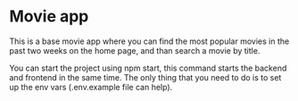 # Movie app

This is a base movie app where you can find the most popular movies in the past two weeks on the home page, and than search a movie by title.

You can start the project using npm start, this command starts the backend and frontend in the same time.
The only thing that you need to do is to set up the env vars (.env.example file can help).
